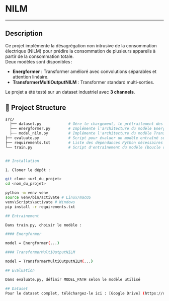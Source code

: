 # NILM
---
## Description

Ce projet implémente la désagrégation non intrusive de la consommation électrique (NILM) pour prédire la consommation de plusieurs appareils à partir de la consommation totale.  
Deux modèles sont disponibles :

- **Energformer** : Transformer amélioré avec convolutions séparables et attention linéaire.
- **TransformerMultiOutputNILM** : Transformer standard multi-sorties.

Le projet a été testé sur un dataset industriel avec **3 channels**.

## 📂 Project Structure

```bash
src/
  ├── dataset.py            # Gère le chargement, le prétraitement des données et la création des datasets/dataloaders PyTorch
  ├── energformer.py        # Implémente l'architecture du modèle Energyformer
  ├── model_nilm.py         # Implémente l'architecture du modèle TransformerMultiOutputNILM
├── evaluate.py             # Script pour évaluer un modèle entraîné sur le jeu de test et calculer les métriques
├── requirements.txt        # Liste des dépendances Python nécessaires au projet
└── train.py                # Script d'entraînement du modèle (boucle d'entraînement, journalisation, sauvegarde des checkpoints)


## Installation

1. Cloner le dépôt :

git clone <url_du_projet>
cd <nom_du_projet>

python -m venv venv
source venv/bin/activate # Linux/macOS
venv\Scripts\activate # Windows
pip install -r requirements.txt

## Entrainement

Dans train.py, choisir le modèle :

#### Energformer

model = Energformer(...)

#### TransformerMultiOutputNILM

model = TransformerMultiOutputNILM(...)

## Evaluation

Dans evaluate.py, définir MODEL_PATH selon le modèle utilisé

## Dataset 
Pour le dataset complet, téléchargez-le ici : [Google Drive] (https://drive.google.com/drive/folders/1ceKvKgfcXC0dNSPwXUrFBPwvU_jCzuHD?usp=sharing)



